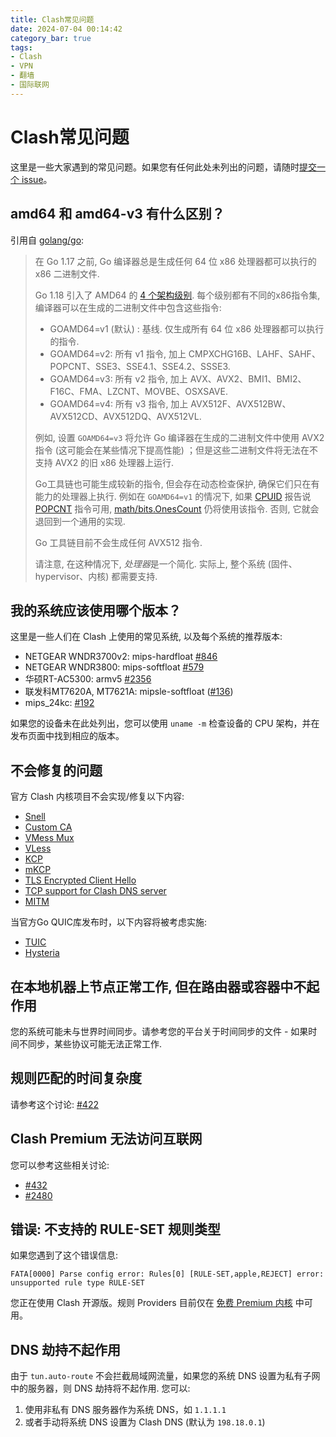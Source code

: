 ```yaml
---
title: Clash常见问题
date: 2024-07-04 00:14:42
category_bar: true
tags:
- Clash
- VPN
- 翻墙
- 国际联网
---
```


# Clash常见问题

这里是一些大家遇到的常见问题。如果您有任何此处未列出的问题，请随时[提交一个 issue](https://github.com/Dreamacro/clash/issues/new/choose)。

## amd64 和 amd64-v3 有什么区别？

引用自 [golang/go](https://github.com/golang/go/wiki/MinimumRequirements#amd64):

> 在 Go 1.17 之前, Go 编译器总是生成任何 64 位 x86 处理器都可以执行的 x86 二进制文件.
>
> Go 1.18 引入了 AMD64 的 [4 个架构级别](https://en.wikipedia.org/wiki/X86-64#Microarchitecture_levels). 每个级别都有不同的x86指令集, 编译器可以在生成的二进制文件中包含这些指令:
>
> - GOAMD64=v1 (默认) : 基线. 仅生成所有 64 位 x86 处理器都可以执行的指令.
> - GOAMD64=v2: 所有 v1 指令, 加上 CMPXCHG16B、LAHF、SAHF、POPCNT、SSE3、SSE4.1、SSE4.2、SSSE3.
> - GOAMD64=v3: 所有 v2 指令, 加上 AVX、AVX2、BMI1、BMI2、F16C、FMA、LZCNT、MOVBE、OSXSAVE.
> - GOAMD64=v4: 所有 v3 指令, 加上 AVX512F、AVX512BW、AVX512CD、AVX512DQ、AVX512VL.
>
> 例如, 设置 `GOAMD64=v3` 将允许 Go 编译器在生成的二进制文件中使用 AVX2 指令 (这可能会在某些情况下提高性能) ；但是这些二进制文件将无法在不支持 AVX2 的旧 x86 处理器上运行.
>
> Go工具链也可能生成较新的指令, 但会存在动态检查保护, 确保它们只在有能力的处理器上执行. 例如在 `GOAMD64=v1` 的情况下, 如果 [CPUID](https://www.felixcloutier.com/x86/cpuid) 报告说 [POPCNT](https://www.felixcloutier.com/x86/popcnt) 指令可用, [math/bits.OnesCount](https://pkg.go.dev/math/bits#OnesCount) 仍将使用该指令. 否则, 它就会退回到一个通用的实现.
>
> Go 工具链目前不会生成任何 AVX512 指令.
>
> 请注意, 在这种情况下, *处理器*是一个简化. 实际上, 整个系统 (固件、hypervisor、内核) 都需要支持.

## 我的系统应该使用哪个版本？

这里是一些人们在 Clash 上使用的常见系统, 以及每个系统的推荐版本:

- NETGEAR WNDR3700v2: mips-hardfloat [#846](https://github.com/Dreamacro/clash/issues/846)
- NETGEAR WNDR3800: mips-softfloat [#579](https://github.com/Dreamacro/clash/issues/579)
- 华硕RT-AC5300: armv5 [#2356](https://github.com/Dreamacro/clash/issues/2356)
- 联发科MT7620A, MT7621A: mipsle-softfloat ([#136](https://github.com/Dreamacro/clash/issues/136))
- mips_24kc: [#192](https://github.com/Dreamacro/clash/issues/192)

如果您的设备未在此处列出，您可以使用 `uname -m` 检查设备的 CPU 架构，并在发布页面中找到相应的版本。

## 不会修复的问题

官方 Clash 内核项目不会实现/修复以下内容:

- [Snell](https://github.com/Dreamacro/clash/issues/2466)
- [Custom CA](https://github.com/Dreamacro/clash/issues/2333)
- [VMess Mux](https://github.com/Dreamacro/clash/issues/450)
- [VLess](https://github.com/Dreamacro/clash/issues/1185)
- [KCP](https://github.com/Dreamacro/clash/issues/16)
- [mKCP](https://github.com/Dreamacro/clash/issues/2308)
- [TLS Encrypted Client Hello](https://github.com/Dreamacro/clash/issues/2295)
- [TCP support for Clash DNS server](https://github.com/Dreamacro/clash/issues/368)
- [MITM](https://github.com/Dreamacro/clash/issues/227#issuecomment-508693628)

当官方Go QUIC库发布时，以下内容将被考虑实施:

- [TUIC](https://github.com/Dreamacro/clash/issues/2222)
- [Hysteria](https://github.com/Dreamacro/clash/issues/1863)

## 在本地机器上节点正常工作, 但在路由器或容器中不起作用

您的系统可能未与世界时间同步。请参考您的平台关于时间同步的文件 - 如果时间不同步，某些协议可能无法正常工作.

## 规则匹配的时间复杂度

请参考这个讨论: [#422](https://github.com/Dreamacro/clash/issues/422)

## Clash Premium 无法访问互联网

您可以参考这些相关讨论:

- [#432](https://github.com/Dreamacro/clash/issues/432#issuecomment-571634905)
- [#2480](https://github.com/Dreamacro/clash/issues/2480)

## 错误: 不支持的 RULE-SET 规则类型

如果您遇到了这个错误信息:

```TEXT
FATA[0000] Parse config error: Rules[0] [RULE-SET,apple,REJECT] error: unsupported rule type RULE-SET
```

您正在使用 Clash 开源版。规则 Providers 目前仅在 [免费 Premium 内核](https://github.com/Dreamacro/clash/releases/tag/premium) 中可用。

## DNS 劫持不起作用

由于 `tun.auto-route` 不会拦截局域网流量，如果您的系统 DNS 设置为私有子网中的服务器，则 DNS 劫持将不起作用. 您可以:

1. 使用非私有 DNS 服务器作为系统 DNS，如 `1.1.1.1`
2. 或者手动将系统 DNS 设置为 Clash DNS (默认为 `198.18.0.1`)

